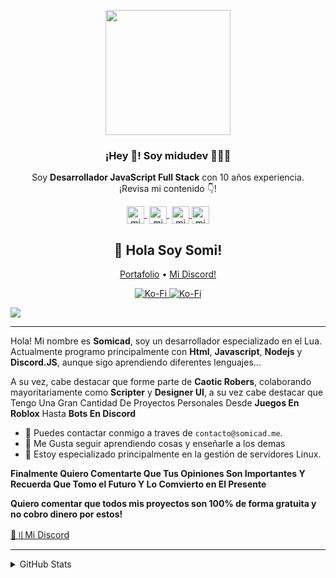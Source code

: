 <p align="center" width="300">
   <img align="center" width="200" src="https://user-images.githubusercontent.com/1561955/106762302-fda9de00-6635-11eb-99be-3ef744e60c0e.png" />
   <h3 align="center">¡Hey 👋! Soy midudev 👨🏻‍💻</h3>
</p>

<p align="center">Soy <strong>Desarrollador JavaScript Full Stack</strong> con 10 años experiencia.<br />¡Revisa mi contenido 👇!</p>
<p align="center">
   <a href="https://twitch.tv/midudev" target="blank" style='margin-right:4px'>
    <img align="center" src="https://cdn.jsdelivr.net/npm/simple-icons@3.0.1/icons/twitch.svg" alt="midudev" height="28px" width="28px" />
  </a>
   <a href="https://youtube.com/midudev" target="blank" style='margin-right:4px'>
    <img align="center" src="https://cdn.jsdelivr.net/npm/simple-icons@3.0.1/icons/youtube.svg" alt="midudev" height="28px" width="28px" />
  </a>
  <a href="https://instagram.com/midu.dev" target="blank">
    <img align="center" src="https://cdn.jsdelivr.net/npm/simple-icons@3.0.1/icons/instagram.svg" alt="midu.dev" height="28px" width="28px" />
  </a>
  <a href="https://twitter.com/midudev" target="blank">
    <img align="center" src="https://cdn.jsdelivr.net/npm/simple-icons@3.0.1/icons/twitter.svg" alt="midudev" height="28px" width="28px" />
  </a>
</p>

<h2 align="center">👋 Hola Soy Somi!</h2>
<p align="center">
  <a href="https://somicad.github.io/">Portafolio</a> •
  <a href="https://discord.com/users/793531067491156000">Mi Discord!</a>
</p>

<p align="center">
<a href="https://ko-fi.com/Somicaddev">
   <img src="https://komarev.com/ghpvc/?username=chiquidev&color=596AEA" alt="Ko-Fi" />
</a>
<a href="https://ko-fi.com/Somicaddev">
   <img src="https://img.shields.io/badge/-Support%20me%20on%20ko--fi!-596AEA" alt="Ko-Fi" />
</a>
</p>


![](https://hit.yhype.me/github/profile?user_id=84540743)



---
Hola! Mi nombre es **Somicad**, soy un desarrollador especializado en el Lua.  Actualmente programo principalmente con **Html**, **Javascript**, **Nodejs** y **Discord.JS**, aunque sigo aprendiendo diferentes lenguajes...

A su vez, cabe destacar que forme parte de **Caotic Robers**, colaborando mayoritariamente como **Scripter** y **Designer UI**, a su vez cabe destacar que Tengo Una Gran Cantidad De Proyectos Personales Desde **Juegos En Roblox** Hasta **Bots En Discord**

- 🌿 Puedes contactar conmigo a traves de `contacto@somicad.me`.
- 🌴 Me Gusta seguir aprendiendo cosas y enseñarle a los demas
- 🔌 Estoy especializado principalmente en la gestión de servidores Linux.

**Finalmente Quiero Comentarte Que Tus Opiniones Son Importantes Y Recuerda Que Tomo el Futuro Y Lo Comvierto en El Presente**

**Quiero comentar que todos mis proyectos son 100% de forma gratuita y no cobro dinero por estos!**

[🔎〢Mi Discord](https://discord.com/users/793531067491156000)
<br>

---
<details>
<summary>GitHub Stats</summary>
<br>
 
 ![Metrics](https://metrics.lecoq.io/Somicad?template=classic&base.repositories=0&base.metadata=0&languages=1&languages.colors=github&languages.threshold=0%25&config.timezone=Europe%2FMadrid&config.animated=true)
